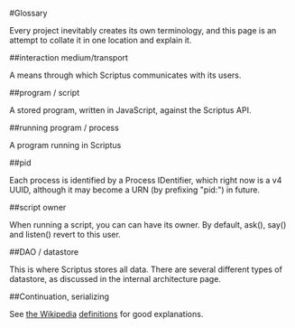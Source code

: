 #Glossary

Every project inevitably creates its own terminology, and this page is an attempt to collate it in one location and explain it.

##interaction medium/transport

A means through which Scriptus communicates with its users.

##program / script

A stored program, written in JavaScript, against the Scriptus API.

##running program / process

A program running in Scriptus

##pid

Each process is identified by a Process IDentifier, which right now is a v4 UUID, although it may become a URN (by prefixing "pid:") in future.

##script owner

When running a script, you can can have its owner. By default, ask(), say() and listen() revert to this user.

##DAO / datastore

This is where Scriptus stores all data. There are several different types of datastore, as discussed in the internal architecture page. 

##Continuation, serializing

See [the Wikipedia](http://en.wikipedia.org/wiki/Continuation) [definitions](http://en.wikipedia.org/wiki/Serialization) for good explanations.
